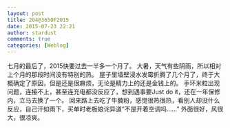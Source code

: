 ```yaml
---
layout: post
title: 204@365OF2015
date: 2015-07-23 22:21
author: stardust
comments: true
categories: [Weblog]
---
```

七月的最后了，2015快要过去一半多一个月了。
大暑，天气有些阴雨，所以相对上个月的那段时间没有特别的热。
屋子里墙壁浸水发霉折腾了几个月了，终于大概确定了原因，但是还是很麻烦，无论是精力上的还是金钱上的。
手环米粒出现问题，连接不上，甚至连充电都没反应了，想到遇事要Just do it，还在一年保修内，立马去换了一个。
回来路上去吃了牛腩粉，感觉很热很热，看别人却没什么反应，自己汗如雨下，买单时老板娘诧异道“不是开着空调吗……”
外面很好，风很大，很凉爽。

